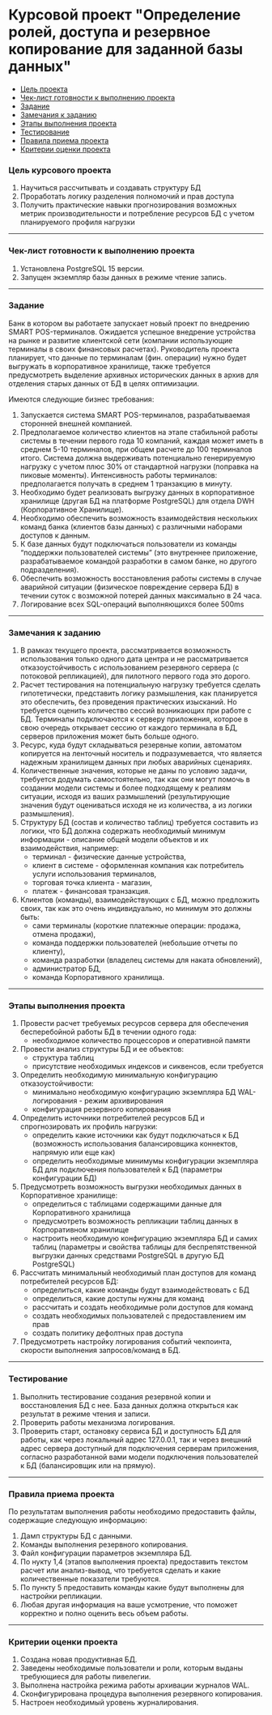 # Курсовой проект "Определение ролей, доступа и резервное копирование для заданной базы данных"

* [Цель проекта](#цель-курсового-проекта)
* [Чек-лист готовности к выполнению проекта](#Чек-лист-готовности-к-выполнению-проекта)
* [Задание](#задание)
* [Замечания к заданию](#замечания-к-заданию) 
* [Этапы выполнения проекта](#этапы-выполнения-проекта) 
* [Тестирование](#тестирование) 
* [Правила приема проекта](#правила-приема-проекта)
* [Критерии оценки проекта](#критерии-оценки-проекта)

### Цель курсового проекта

1. Научиться рассчитывать и создавать структуру БД
2. Проработать логику разделения полномочий и прав доступа
3. Получить практические навыки прогнозирования возможных метрик производительности и потребление ресурсов БД с учетом планируемого профиля нагрузки

---

### Чек-лист готовности к выполнению проекта
1. Установлена PostgreSQL 15 версии.
2. Запущен экземпляр базы данных в режиме чтение запись.

---

### Задание 

Банк в котором вы работаете запускает новый проект по внедрению SMART POS-терминалов.
Ожидается успешное внедрение устройства на рынке и развитие клиентской сети (компании использующие терминалы в своих финансовых расчетах).
Руководитель проекта планирует, что данные по терминалам (фин. операции) нужно будет выгружать в корпоративное хранилище, 
также требуется предусмотреть выделение архивных исторических данных в архив для отделения старых данных от БД в целях оптимизации.
 
Имеются следующие бизнес требования:

1. Запускается система SMART POS-терминалов, разрабатываемая сторонней внешней компанией.
2. Предполагаемое количество клиентов на этапе стабильной работы системы в течении первого года 10 компаний, 
каждая может иметь в среднем 5-10 терминалов, при общем расчете до 100 терминалов итого. 
Система должна выдерживать потенциально генерируемую нагрузку с учетом плюс 30% от стандартной нагрузки (поправка на пиковые моменты). 
Интенсивность работы терминалов: предполагается получать в среднем 1 транзакцию в минуту.
3. Необходимо будет реализовать выгрузку данных в корпоративное хранилище (другая БД на платформе PostgreSQL) для отдела DWH (Корпоративное Хранилище).
4. Необходимо обеспечить возможность взаимодействия нескольких команд банка (клиентов базы данных) с различными наборами доступов к данным.
5. К базе данных будут подключаться пользователи из команды “поддержки пользователей системы” (это внутреннее приложение, разрабатываемое командой 
разработки в самом банке, но другого подразделения).
6. Обеспечить возможность восстановления работы системы в случае аварийной ситуации (физическое повреждение сервера БД) в течении суток с возможной потерей данных максимально в 24 часа.
7. Логирование всех SQL-операций выполняющихся более 500ms
  
---

### Замечания к заданию

1. В рамках текущего проекта, рассматривается возможность использования только одного дата центра и не рассматривается отказоустойчивость с 
использованием резервного сервера (с потоковой репликацией), для пилотного первого года это дорого.
2. Расчет тестирования на потенциальную нагрузку требуется сделать гипотетически, представить логику размышления, как планируется это обеспечить, без проведения практических изысканий. Но требуется оценить количество сессий возникающих при работе с БД. 
Терминалы подключаются к серверу приложения, которое в свою очередь открывает сессию от каждого терминала в БД, серверов приложения может быть больше одного.
3. Ресурс, куда будут складываться резервные копии, автоматом копируется на ленточный носитель и подразумевается, что является надежным хранилищем данных при любых аварийных сценариях.
4. Количественные значения, которые не даны по условию задачи, требуется додумать самостоятельно, так как они могут помочь в создании модели системы и более подходящему к реалиям ситуации, исходя из ваших размышлений (результирующие значения будут оцениваться исходя не из количества, а из логики размышления).
5. Структуру БД (состав и количество таблиц) требуется составить из логики, что БД должна содержать необходимый минимум информации - описание общей модели объектов и их взаимодействия, например:
   - терминал - физические данные устройства, 
   - клиент в системе - оформленная компания как потребитель услуги использования терминалов, 
   - торговая точка клиента - магазин, 
   - платеж - финансовая транзакция.
6. Клиентов (команды), взаимодействующих с БД, можно предложить своих, так как это очень индивидуально, но минимум это должны быть: 
    - сами терминалы (короткие платежные операции: продажа, отмена продажи), 
    - команда поддержки пользователей (небольшие отчеты по клиенту), 
    - команда разработки (владелец системы для наката обновлений), 
    - администратор БД, 
    - команда Корпоративного хранилища.
  
---

### Этапы выполнения проекта

1. Провести расчет требуемых ресурсов сервера для обеспечения бесперебойной работы БД в течении одного года:
   - необходимое количество процессоров и оперативной памяти
2. Провести анализ структуры БД и ее объектов:
   - структура таблиц
   - присутствие необходимых индексов и сиквенсов, если требуется
3. Определить необходимую минимальную конфигурацию отказоустойчивости:
   - минимально необходимую  конфигурацию экземпляра БД WAL-логирования - режим архивирования
   - конфигурация резервного копирования
4. Определить источники потребителей ресурсов БД и спрогнозировать их профиль нагрузки:
   - определить какие источники как будут подключаться к БД (возможность использования балансировщика коннектов, напрямую или еще как)
   - определить необходимые минимумы конфигурации экземпляра БД для подключения пользователей к БД (параметры конфигурации БД)
5. Предусмотреть возможность выгрузки необходимых данных в Корпоративное хранилище:
   - определиться с таблицами содержащими данные для Корпоративного хранилища
   - предусмотреть возможность репликации таблиц данных в Корпоративном хранилище
   - настроить необходимую конфигурацию экземпляра БД и самих таблиц (параметры и свойства таблицы для беспрепятственной выгрузки данных средствами PostgreSQL в другую БД PostgreSQL)
6. Рассчитать минимальный необходимый план доступов для команд потребителей ресурсов БД:
   - определиться, какие команды будут взаимодействовать с БД
   - определиться, какие доступы нужны для команд
   - рассчитать и создать необходимые роли доступов для команд
   - создать необходимых пользователей с предоставлением им прав
   - создать политику дефолтных прав доступа
7. Предусмотреть настройку логирования событий чекпоинта, скорости выполнения запросов/команд в БД.

---

###  Тестирование

1. Выполнить тестирование создания резервной копии и восстановления БД с нее. База данных должна открыться как результат в режиме чтения и записи.
2. Проверить работы механизма логирования.
3. Проверить старт, остановку сервиса БД и доступность БД для работы, как через локальный адрес 127.0.0.1, так и через внешний адрес сервера доступный для подключения серверам приложения, согласно разработанной вами модели подключения пользователей к БД (балансировщик или на прямую).
 
---

###  Правила приема проекта

По результатам выполнения работы необходимо предоставить файлы, содержащие следующую информацию:
1. Дамп структуры БД с данными.
2. Команды выполнения резервного копирования.
3. Файл конфигурации параметров экземпляра БД.
4. По нукту 1,4 (этапов выполнения проекта) предоставить текстом расчет или анализ-вывод, что требуется сделать и какие количественные показатели требуются.
5. По пункту 5 предоставить команды какие будут выполнены для настройки репликации.
6. Любая другая информация на ваше усмотрение, что поможет корректно и полно оценить весь объем работы.

---

### Критерии оценки проекта

1. Создана новая продуктивная БД.
2. Заведены необходимые пользователи и роли, которым выданы требующиеся для работы пивелегии.
3. Выполнена настройка режима работы архивации журналов WAL.
4. Сконфигурирована процедура выполнения резервного копирования.
5. Настроен необходимый уровень журналирования.


